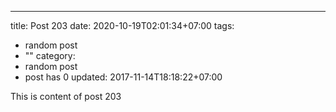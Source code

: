 ---
title: Post 203
date: 2020-10-19T02:01:34+07:00
tags:
  - random post
  - ""
category:
  - random post
  - post has 0
updated: 2017-11-14T18:18:22+07:00

This is content of post 203